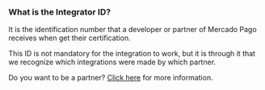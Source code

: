 ### What is the Integrator ID?

It is the identification number that a developer or partner of Mercado Pago receives when get their certification.

This ID is not mandatory for the integration to work, but it is through it that we recognize which integrations were made by which partner.

Do you want to be a partner? [Click here](https://www.mercadopago[FAKER][URL][DOMAIN]/developers/en/developer-program) for more information.